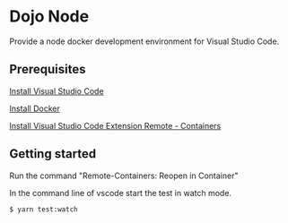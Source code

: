 # Dojo Node

Provide a node docker development environment for Visual Studio Code.

## Prerequisites

[Install Visual Studio Code][vscode]

[Install Docker][docker]

[Install Visual Studio Code Extension Remote - Containers][remoteContainers]

## Getting started

Run the command "Remote-Containers: Reopen in Container"

In the command line of vscode start the test in watch mode.
```sh
$ yarn test:watch
```

[vscode]: https://code.visualstudio.com/
[docker]: https://docs.docker.com/get-docker/
[remoteContainers]: https://marketplace.visualstudio.com/items?itemName=ms-vscode-remote.remote-containers